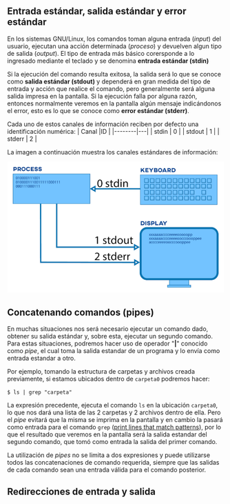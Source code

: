 ## Entrada estándar, salida estándar y error estándar
En los sistemas GNU/Linux, los comandos toman alguna entrada (*input*) del usuario, ejecutan una acción determinada (*proceso*) y devuelven algun tipo de salida (*output*). El tipo de entrada más básico corersponde a lo ingresado mediante el teclado y se denomina **entrada estándar (stdin)** 

Si la ejecución del comando resulta exitosa, la salida será lo que se conoce como **salida estándar (stdout)** y dependerá en gran medida del tipo de entrada y acción que realice el comando, pero generalmente será alguna salida impresa en la pantalla. Si la ejecución falla por alguna razón, entonces normalmente veremos en la pantalla algún mensaje indicándonos el error, esto es lo que se conoce como **error estándar (stderr)**.

Cada uno de estos canales de información reciben por defecto una identificación numérica:
| Canal  |ID |
|--------|---|
| stdin  | 0 |
| stdout | 1 |
| stderr | 2 |

La imagen a continuación muestra los canales estándares de información:

![inouterr](/pics/inouterr.png)

## Concatenando comandos (pipes)

En muchas situaciones nos será necesario ejecutar un comando dado, obtener su salida estándar y, sobre esta, ejecutar un segundo comando. Para estas situaciones, podremos hacer uso de operador "**|**" conocido como *pipe*, el cual toma la salida estandar de un programa y lo envía como entrada estandar a otro.

Por ejemplo, tomando la estructura de carpetas y archivos creada previamente, si estamos ubicados dentro de ```carpeta0``` podremos hacer: 

```
$ ls | grep "carpeta"
```

La expresión precedente, ejecuta el comando ```ls``` en la ubicación ```carpeta0```, lo que nos dará una lista de las 2 carpetas y 2 archivos dentro de ella. Pero el *pipe* evitará que la misma se imprima en la pantalla y en cambio la pasará como entrada para el comando ```grep``` ([print lines that match patterns](https://man7.org/linux/man-pages/man1/grep.1.html)), por lo que el resultado que veremos en la pantalla será la salida estandar del segundo comando, que tomó como entrada la salida del primer comando.

La utilización de *pipes* no se limita a dos expresiones y puede utilizarse todos las concatenaciones de comando requerida, siempre que las salidas de cada comando sean una entrada válida para el comando posterior.

## Redirecciones de entrada y salida 


